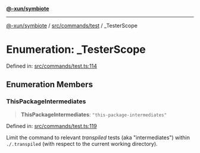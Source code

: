 [**@-xun/symbiote**](../../../../README.md)

***

[@-xun/symbiote](../../../../README.md) / [src/commands/test](../README.md) / \_TesterScope

# Enumeration: \_TesterScope

Defined in: [src/commands/test.ts:114](https://github.com/Xunnamius/symbiote/blob/d4d5b078ef9485d85dd433ed75cef391a4a9376d/src/commands/test.ts#L114)

## Enumeration Members

### ThisPackageIntermediates

> **ThisPackageIntermediates**: `"this-package-intermediates"`

Defined in: [src/commands/test.ts:119](https://github.com/Xunnamius/symbiote/blob/d4d5b078ef9485d85dd433ed75cef391a4a9376d/src/commands/test.ts#L119)

Limit the command to relevant _transpiled_ tests (aka "intermediates")
within `./.transpiled` (with respect to the current working directory).
